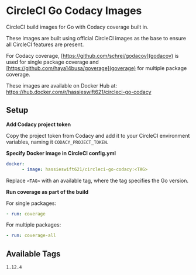 # CircleCI Go Codacy Images
CircleCI build images for Go with Codacy coverage built in.

These images are built using official CircleCI images as the base to ensure all CircleCI features are present.

For Codacy coverage, [https://github.com/schrej/godacov](godacov) is used for single package coverage and
[https://github.com/haya14busa/goverage](goverage) for multiple package coverage.

These images are available on Docker Hub at: <https://hub.docker.com/r/hassieswift621/circleci-go-codacy>

## Setup
**Add Codacy project token**

Copy the project token from Codacy and add it to your CircleCI environment variables, naming it ``CODACY_PROJECT_TOKEN``.

**Specify Docker image in CircleCI config.yml**
```yml
docker:
      - image: hassieswift621/circleci-go-codacy:<TAG>
```

Replace ``<TAG>`` with an available tag, where the tag specifies the Go version.

**Run coverage as part of the build**

For single packages:
```yml
- run: coverage
```

For multiple packages:
```yml
- run: coverage-all
```

## Available Tags
``1.12.4``